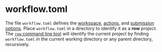 # workflow.toml

The file `workflow.toml` defines the [workspace](workspace.md),
[actions](action/index.md), and [submission options](submit-options.md). Place
`workflow.toml` in a directory to identify it as a **row** *project*.
The [`row` command line tool](../row/index.md) will identify the current project
by finding `workflow.toml` in the current working directory or any parent directory,
recursively.
